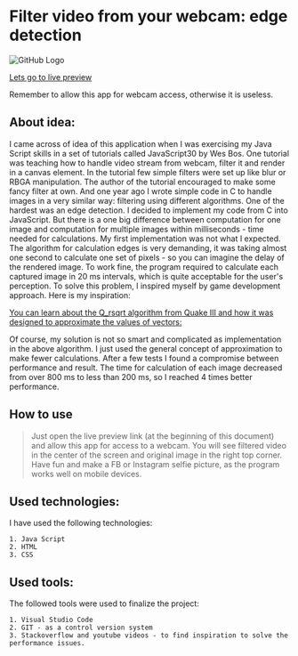 # Filter video from your webcam: edge detection

![GitHub Logo](/images/app_demo.bmp)


[Lets go to live preview](https://pdoubleu.github.io/Filter_camera_image/)

Remember to allow this app for webcam access, otherwise it is useless.

## About idea:

I came across of idea of this application when I was exercising my Java Script skills in a set of tutorials called JavaScript30 by Wes Bos. One tutorial was teaching how to handle video stream from webcam, filter it and render in a canvas element. In the tutorial few simple filters were set up like blur or RBGA manipulation. The author of the tutorial encouraged to make some fancy filter at own. And one year ago I wrote simple code in C to handle images in a very similar way: filtering using different algorithms. One of the hardest was an edge detection. I decided to implement my code from C into JavaScript. But there is a one big difference between computation for one image and computation for multiple images within milliseconds - time needed for calculations. My first implementation was not what I expected. The algorithm for calculation edges is very demanding, it was taking almost one second to calculate one set of pixels - so you can imagine the delay of the rendered image. To work fine, the program required to calculate each captured image in 20 ms intervals, which is quite acceptable for the user's perception. To solve this problem, I inspired myself by game development approach. Here is my inspiration:

[You can learn about the Q_rsqrt algorithm from Quake III and how it was designed to approximate the values of vectors: ](https://www.youtube.com/watch?v=p8u_k2LIZyo&t=310s)

Of course, my solution is not so smart and complicated as implementation in the above algorithm. I just used the general concept of approximation to make fewer calculations. After a few tests I found a compromise between performance and result. The time for calculation of each image decreased from over 800 ms to less than 200 ms, so I reached 4 times better performance.

## How to use
> Just open the live preview link (at the beginning of this document) and allow this app for access to a webcam.
> You will see filtered video in the center of the screen and original image in the right top corner.
> Have fun and make a FB or Instagram selfie picture, as the program works well on mobile devices.

## Used technologies:

I have used the following technologies:

    1. Java Script
    2. HTML
    3. CSS

## Used tools:

The followed tools were used to finalize the project:

    1. Visual Studio Code
    2. GIT - as a control version system
    3. Stackoverflow and youtube videos - to find inspiration to solve the performance issues.
